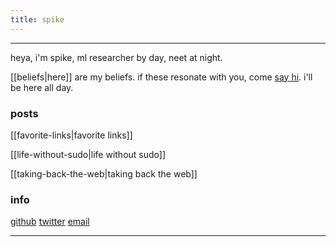 ```yaml
---
title: spike
---
```


---

heya, i'm spike, ml researcher by day, neet at night. 

[[beliefs|here]] are my beliefs. if these resonate with you, come [say hi](https://x.com/spikedoanz). i'll be here all day.

### posts ###

[[favorite-links|favorite links]]

[[life-without-sudo|life without sudo]]

[[taking-back-the-web|taking back the web]]
### info ###

[github](https://github.com/spikedoanz)
[twitter](https://twitter.com/spikedoanz)
[email](mailto:spikedoanz@gmail.com)

---
